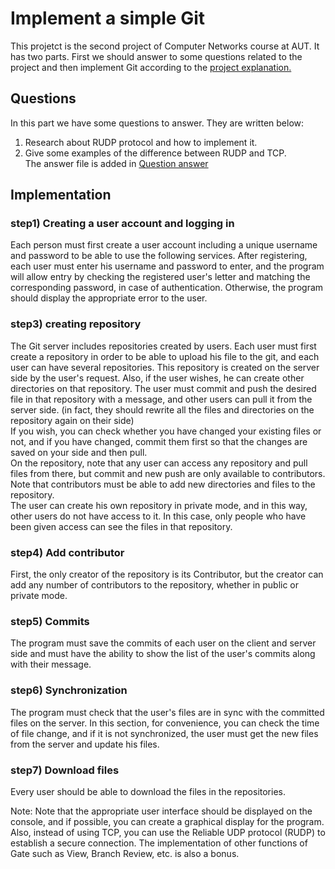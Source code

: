 # Implement a simple Git
This projetct is the second project of Computer Networks course at AUT. It has two parts. First we should answer to some questions related to the project and then implement Git according to the [project explanation.](https://github.com/Mahdi-Rahmani/Git-Implementation/blob/main/Project%20Explanation/CN-P2-A.pdf)  
  
## Questions  
In this part we have some questions to answer. They are written below:
 1. Research about RUDP protocol and how to implement it.  
 2. Give some examples of the difference between RUDP and TCP.  
The answer file is added in [Question answer](https://github.com/Mahdi-Rahmani/Git-Implementation/blob/main/Question%20answer/question%20answer.pdf)  
  
## Implementation  
### step1) Creating a user account and logging in  
Each person must first create a user account including a unique username and password to be able to use the following services. After registering, each user must enter his username and password to enter, and the program will allow entry by checking the registered user's letter and matching the corresponding password, in case of authentication. Otherwise, the program should display the appropriate error to the user.  
### step3) creating repository  
The Git server includes repositories created by users. Each user must first create a repository in order to be able to upload his file to the git, and each user can have several repositories. This repository is created on the server side by the user's request. Also, if the user wishes, he can create other directories on that repository. The user must commit and push the desired file in that repository with a message, and other users can pull it from the server side. (in fact, they should rewrite all the files and directories on the repository again on their side)  
If you wish, you can check whether you have changed your existing files or not, and if you have changed, commit them first so that the changes are saved on your side and then pull.  
On the repository, note that any user can access any repository and pull files from there, but commit and new push are only available to contributors. Note that contributors must be able to add new directories and files to the repository.  
The user can create his own repository in private mode, and in this way, other users do not have access to it. In this case, only people who have been given access can see the files in that repository.  
### step4) Add contributor  
First, the only creator of the repository is its Contributor, but the creator can add any number of contributors to the repository, whether in public or private mode.  
### step5) Commits  
The program must save the commits of each user on the client and server side and must have the ability to show the list of the user's commits along with their message.  
### step6) Synchronization  
The program must check that the user's files are in sync with the committed files on the server. In this section, for convenience, you can check the time of file change, and if it is not synchronized, the user must get the new files from the server and update his files.  
### step7) Download files  
Every user should be able to download the files in the repositories.  
  
Note: Note that the appropriate user interface should be displayed on the console, and if possible, you can create a graphical display for the program. Also, instead of using TCP, you can use the Reliable UDP protocol (RUDP) to establish a secure connection. The implementation of other functions of Gate such as View, Branch Review, etc. is also a bonus.  
